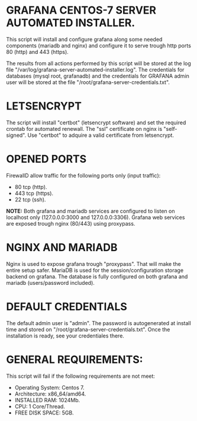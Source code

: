 # GRAFANA CENTOS-7 SERVER AUTOMATED INSTALLER.

This script will install and configure grafana along some needed components (mariadb and nginx) and configure it to serve trough http ports 80 (http) and 443 (https).

The results from all actions performed by this script will be stored at the log file "/var/log/grafana-server-automated-installer.log". The credentials for databases (mysql root, grafanadb) and the credentials for GRAFANA admin user will be stored at the file "/root/grafana-server-credentials.txt".


# LETSENCRYPT

The script will install "certbot" (letsencrypt software) and set the required crontab for automated renewall. The "ssl" certificate on nginx is "self-signed". Use "certbot" to adquire a valid certificate from letsencrypt.


# OPENED PORTS

FirewallD allow traffic for the following ports only (input traffic):

- 80 tcp (http).
- 443 tcp (https).
- 22 tcp (ssh).

**NOTE:** Both grafana and mariadb services are configured to listen on localhost only (127.0.0.0:3000 and 127.0.0.0:3306). Grafana web services are exposed trough nginx (80/443) using proxypass.


# NGINX AND MARIADB

Nginx is used to expose grafana trough "proxypass". That will make the entire setup safer. MariaDB is used for the session/configuration storage backend on grafana. The database is fully configured on both grafana and mariadb (users/password included).


# DEFAULT CREDENTIALS

The default admin user is "admin". The password is autogenerated at install time and stored on "/root/grafana-server-credentials.txt". Once the installation is ready, see your credentiales there.


# GENERAL REQUIREMENTS:

This script will fail if the following requirements are not meet:

- Operating System: Centos 7.
- Architecture: x86_64/amd64.
- INSTALLED RAM: 1024Mb.
- CPU: 1 Core/Thread.
- FREE DISK SPACE: 5GB.
